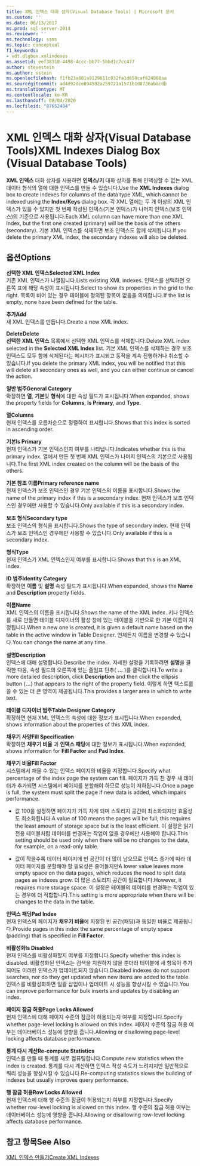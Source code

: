 ```yaml
---
title: XML 인덱스 대화 상자(Visual Database Tools) | Microsoft 문서
ms.custom: ''
ms.date: 06/13/2017
ms.prod: sql-server-2014
ms.reviewer: ''
ms.technology: ssms
ms.topic: conceptual
f1_keywords:
- vdt.dlgbox.xmlindexes
ms.assetid: eef38310-4498-4ccc-bb77-5bbd1c7cc477
author: stevestein
ms.author: sstein
ms.openlocfilehash: f1fb23a801a9129611c032fa1d659caf624088aa
ms.sourcegitcommit: ad4d92dce894592a259721a1571b1d8736abacdb
ms.translationtype: MT
ms.contentlocale: ko-KR
ms.lasthandoff: 08/04/2020
ms.locfileid: "87652484"
---
```

# <a name="xml-indexes-dialog-box-visual-database-tools"></a><span data-ttu-id="415b6-102">XML 인덱스 대화 상자(Visual Database Tools)</span><span class="sxs-lookup"><span data-stu-id="415b6-102">XML Indexes Dialog Box (Visual Database Tools)</span></span>
  <span data-ttu-id="415b6-103">**XML 인덱스** 대화 상자를 사용하면 **인덱스/키** 대화 상자를 통해 인덱싱할 수 없는 XML 데이터 형식의 열에 대한 인덱스를 만들 수 있습니다.</span><span class="sxs-lookup"><span data-stu-id="415b6-103">Use the **XML Indexes** dialog box to create indexes for columns of the data type XML, which cannot be indexed using the **Index/Keys** dialog box.</span></span> <span data-ttu-id="415b6-104">각 XML 열에는 두 개 이상의 XML 인덱스가 있을 수 있지만 첫 번째 작성된 인덱스(기본 인덱스)가 나머지 인덱스(보조 인덱스)의 기준으로 사용됩니다.</span><span class="sxs-lookup"><span data-stu-id="415b6-104">Each XML column can have more than one XML Index, but the first one created (primary) will be the basis of the others (secondary).</span></span> <span data-ttu-id="415b6-105">기본 XML 인덱스를 삭제하면 보조 인덱스도 함께 삭제됩니다.</span><span class="sxs-lookup"><span data-stu-id="415b6-105">If you delete the primary XML index, the secondary indexes will also be deleted.</span></span>  
  
## <a name="options"></a><span data-ttu-id="415b6-106">옵션</span><span class="sxs-lookup"><span data-stu-id="415b6-106">Options</span></span>  
 <span data-ttu-id="415b6-107">**선택한 XML 인덱스**</span><span class="sxs-lookup"><span data-stu-id="415b6-107">**Selected XML Index**</span></span>  
 <span data-ttu-id="415b6-108">기존 XML 인덱스가 나열됩니다.</span><span class="sxs-lookup"><span data-stu-id="415b6-108">Lists existing XML indexes.</span></span> <span data-ttu-id="415b6-109">인덱스를 선택하면 오른쪽 표에 해당 속성이 표시됩니다.</span><span class="sxs-lookup"><span data-stu-id="415b6-109">Select to show its properties in the grid to the right.</span></span> <span data-ttu-id="415b6-110">목록이 비어 있는 경우 테이블에 정의된 항목이 없음을 의미합니다.</span><span class="sxs-lookup"><span data-stu-id="415b6-110">If the list is empty, none have been defined for the table.</span></span>  
  
 <span data-ttu-id="415b6-111">**추가**</span><span class="sxs-lookup"><span data-stu-id="415b6-111">**Add**</span></span>  
 <span data-ttu-id="415b6-112">새 XML 인덱스를 만듭니다.</span><span class="sxs-lookup"><span data-stu-id="415b6-112">Create a new XML index.</span></span>  
  
 <span data-ttu-id="415b6-113">**Delete**</span><span class="sxs-lookup"><span data-stu-id="415b6-113">**Delete**</span></span>  
 <span data-ttu-id="415b6-114">**선택한 XML 인덱스** 목록에서 선택한 XML 인덱스를 삭제합니다.</span><span class="sxs-lookup"><span data-stu-id="415b6-114">Delete XML index selected in the **Selected XML Index** list.</span></span> <span data-ttu-id="415b6-115">기본 XML 인덱스를 삭제하는 경우 보조 인덱스도 모두 함께 삭제된다는 메시지가 표시되고 동작을 계속 진행하거나 취소할 수 있습니다.</span><span class="sxs-lookup"><span data-stu-id="415b6-115">If you delete the primary XML index, you will be notified that this will delete all secondary ones as well, and you can either continue or cancel the action.</span></span>  
  
 <span data-ttu-id="415b6-116">**일반 범주**</span><span class="sxs-lookup"><span data-stu-id="415b6-116">**General Category**</span></span>  
 <span data-ttu-id="415b6-117">확장하면 **열**, **기본**및 **형식**에 대한 속성 필드가 표시됩니다.</span><span class="sxs-lookup"><span data-stu-id="415b6-117">When expanded, shows the property fields for **Columns**, **Is Primary**, and **Type**.</span></span>  
  
 <span data-ttu-id="415b6-118">**열**</span><span class="sxs-lookup"><span data-stu-id="415b6-118">**Columns**</span></span>  
 <span data-ttu-id="415b6-119">현재 인덱스를 오름차순으로 정렬하여 표시합니다.</span><span class="sxs-lookup"><span data-stu-id="415b6-119">Shows that this index is sorted in ascending order.</span></span>  
  
 <span data-ttu-id="415b6-120">**기본**</span><span class="sxs-lookup"><span data-stu-id="415b6-120">**Is Primary**</span></span>  
 <span data-ttu-id="415b6-121">현재 인덱스가 기본 인덱스인지 여부를 나타냅니다.</span><span class="sxs-lookup"><span data-stu-id="415b6-121">Indicates whether this is the primary index.</span></span> <span data-ttu-id="415b6-122">열에서 만든 첫 번째 XML 인덱스가 나머지 인덱스의 기본으로 사용됩니다.</span><span class="sxs-lookup"><span data-stu-id="415b6-122">The first XML index created on the column will be the basis of the others.</span></span>  
  
 <span data-ttu-id="415b6-123">**기본 참조 이름**</span><span class="sxs-lookup"><span data-stu-id="415b6-123">**Primary reference name**</span></span>  
 <span data-ttu-id="415b6-124">현재 인덱스가 보조 인덱스인 경우 기본 인덱스의 이름을 표시합니다.</span><span class="sxs-lookup"><span data-stu-id="415b6-124">Shows the name of the primary index if this is a secondary index.</span></span> <span data-ttu-id="415b6-125">현재 인덱스가 보조 인덱스인 경우에만 사용할 수 있습니다.</span><span class="sxs-lookup"><span data-stu-id="415b6-125">Only available if this is a secondary index.</span></span>  
  
 <span data-ttu-id="415b6-126">**보조 형식**</span><span class="sxs-lookup"><span data-stu-id="415b6-126">**Secondary type**</span></span>  
 <span data-ttu-id="415b6-127">보조 인덱스의 형식을 표시합니다.</span><span class="sxs-lookup"><span data-stu-id="415b6-127">Shows the type of secondary index.</span></span> <span data-ttu-id="415b6-128">현재 인덱스가 보조 인덱스인 경우에만 사용할 수 있습니다.</span><span class="sxs-lookup"><span data-stu-id="415b6-128">Only available if this is a secondary index.</span></span>  
  
 <span data-ttu-id="415b6-129">**형식**</span><span class="sxs-lookup"><span data-stu-id="415b6-129">**Type**</span></span>  
 <span data-ttu-id="415b6-130">현재 인덱스가 XML 인덱스인지 여부를 표시합니다.</span><span class="sxs-lookup"><span data-stu-id="415b6-130">Shows that this is an XML index.</span></span>  
  
 <span data-ttu-id="415b6-131">**ID 범주**</span><span class="sxs-lookup"><span data-stu-id="415b6-131">**Identity Category**</span></span>  
 <span data-ttu-id="415b6-132">확장하면 **이름** 및 **설명** 속성 필드가 표시됩니다.</span><span class="sxs-lookup"><span data-stu-id="415b6-132">When expanded, shows the **Name** and **Description** property fields.</span></span>  
  
 <span data-ttu-id="415b6-133">**이름**</span><span class="sxs-lookup"><span data-stu-id="415b6-133">**Name**</span></span>  
 <span data-ttu-id="415b6-134">XML 인덱스의 이름을 표시합니다.</span><span class="sxs-lookup"><span data-stu-id="415b6-134">Shows the name of the XML index.</span></span> <span data-ttu-id="415b6-135">키나 인덱스를 새로 만들면 테이블 디자이너의 활성 창에 있는 테이블을 기반으로 한 기본 이름이 지정됩니다.</span><span class="sxs-lookup"><span data-stu-id="415b6-135">When a new one is created, it is given a default name based on the table in the active window in Table Designer.</span></span> <span data-ttu-id="415b6-136">언제든지 이름을 변경할 수 있습니다.</span><span class="sxs-lookup"><span data-stu-id="415b6-136">You can change the name at any time.</span></span>  
  
 <span data-ttu-id="415b6-137">**설명**</span><span class="sxs-lookup"><span data-stu-id="415b6-137">**Description**</span></span>  
 <span data-ttu-id="415b6-138">인덱스에 대해 설명합니다.</span><span class="sxs-lookup"><span data-stu-id="415b6-138">Describe the index.</span></span> <span data-ttu-id="415b6-139">자세한 설명을 기록하려면 **설명**을 클릭한 다음, 속성 필드의 오른쪽에 있는 줄임표 단추( **...** )를 클릭합니다.</span><span class="sxs-lookup"><span data-stu-id="415b6-139">To write a more detailed description, click **Description** and then click the ellipsis button (**...**) that appears to the right of the property field.</span></span> <span data-ttu-id="415b6-140">이렇게 하면 텍스트를 쓸 수 있는 더 큰 영역이 제공됩니다.</span><span class="sxs-lookup"><span data-stu-id="415b6-140">This provides a larger area in which to write text.</span></span>  
  
 <span data-ttu-id="415b6-141">**테이블 디자이너 범주**</span><span class="sxs-lookup"><span data-stu-id="415b6-141">**Table Designer Category**</span></span>  
 <span data-ttu-id="415b6-142">확장하면 현재 XML 인덱스의 속성에 대한 정보가 표시됩니다.</span><span class="sxs-lookup"><span data-stu-id="415b6-142">When expanded, shows information about the properties of this XML index.</span></span>  
  
 <span data-ttu-id="415b6-143">**채우기 사양**</span><span class="sxs-lookup"><span data-stu-id="415b6-143">**Fill Specification**</span></span>  
 <span data-ttu-id="415b6-144">확장하면 **채우기 비율** 과 **인덱스 패딩**에 대한 정보가 표시됩니다.</span><span class="sxs-lookup"><span data-stu-id="415b6-144">When expanded, shows information for **Fill Factor** and **Pad Index**.</span></span>  
  
 <span data-ttu-id="415b6-145">**채우기 비율**</span><span class="sxs-lookup"><span data-stu-id="415b6-145">**Fill Factor**</span></span>  
 <span data-ttu-id="415b6-146">시스템에서 채울 수 있는 인덱스 페이지의 비율을 지정합니다.</span><span class="sxs-lookup"><span data-stu-id="415b6-146">Specify what percentage of the index page the system can fill.</span></span> <span data-ttu-id="415b6-147">페이지가 가득 찬 경우 새 데이터가 추가되면 시스템에서 페이지를 분할해야 하므로 성능이 저하됩니다.</span><span class="sxs-lookup"><span data-stu-id="415b6-147">Once a page is full, the system must split the page if new data is added, which impairs performance.</span></span>  
  
-   <span data-ttu-id="415b6-148">값 100을 설정하면 페이지가 가득 차게 되며 스토리지 공간이 최소화되지만 효율성도 최소화됩니다.</span><span class="sxs-lookup"><span data-stu-id="415b6-148">A value of 100 means the pages will be full; this requires the least amount of storage space but is the least efficient.</span></span> <span data-ttu-id="415b6-149">이 설정은 읽기 전용 테이블처럼 데이터를 변경하는 작업이 없을 경우에만 사용해야 합니다.</span><span class="sxs-lookup"><span data-stu-id="415b6-149">This setting should be used only when there will be no changes to the data, for example, on a read-only table.</span></span>  
  
-   <span data-ttu-id="415b6-150">값이 작을수록 데이터 페이지에 빈 공간이 더 많이 남으므로 인덱스 증가에 따라 데이터 페이지를 분할해야 할 필요성은 줄어들지만</span><span class="sxs-lookup"><span data-stu-id="415b6-150">A lower value leaves more empty space on the data pages, which reduces the need to split data pages as indexes grow.</span></span> <span data-ttu-id="415b6-151">더 많은 스토리지 공간이 필요합니다.</span><span class="sxs-lookup"><span data-stu-id="415b6-151">However, it requires more storage space.</span></span> <span data-ttu-id="415b6-152">이 설정은 테이블의 데이터를 변경하는 작업이 있는 경우에 더 적합합니다.</span><span class="sxs-lookup"><span data-stu-id="415b6-152">This setting is more appropriate when there will be changes to the data in the table.</span></span>  
  
 <span data-ttu-id="415b6-153">**인덱스 패딩**</span><span class="sxs-lookup"><span data-stu-id="415b6-153">**Pad Index**</span></span>  
 <span data-ttu-id="415b6-154">현재 인덱스의 페이지가 **채우기 비율**에 지정된 빈 공간(패딩)과 동일한 비율로 제공됩니다.</span><span class="sxs-lookup"><span data-stu-id="415b6-154">Provide pages in this index the same percentage of empty space (padding) that is specified in **Fill Factor**.</span></span>  
  
 <span data-ttu-id="415b6-155">**비활성화**</span><span class="sxs-lookup"><span data-stu-id="415b6-155">**Is Disabled**</span></span>  
 <span data-ttu-id="415b6-156">현재 인덱스를 비활성화할지 여부를 지정합니다.</span><span class="sxs-lookup"><span data-stu-id="415b6-156">Specify whether this index is disabled.</span></span> <span data-ttu-id="415b6-157">비활성화된 인덱스는 검색을 지원하지 않을 뿐더러 테이블에 새 항목이 추가되어도 이러한 인덱스가 업데이트되지 않습니다.</span><span class="sxs-lookup"><span data-stu-id="415b6-157">Disabled indexes do not support searches, nor do they get updated when new items are added to the table.</span></span> <span data-ttu-id="415b6-158">인덱스를 비활성화하면 일괄 삽입이나 업데이트 시 성능을 향상시킬 수 있습니다.</span><span class="sxs-lookup"><span data-stu-id="415b6-158">You can improve performance for bulk inserts and updates by disabling an index.</span></span>  
  
 <span data-ttu-id="415b6-159">**페이지 잠금 허용**</span><span class="sxs-lookup"><span data-stu-id="415b6-159">**Page Locks Allowed**</span></span>  
 <span data-ttu-id="415b6-160">현재 인덱스에 대해 페이지 수준의 잠금이 허용되는지 여부를 지정합니다.</span><span class="sxs-lookup"><span data-stu-id="415b6-160">Specify whether page-level locking is allowed on this index.</span></span> <span data-ttu-id="415b6-161">페이지 수준의 잠금 허용 여부는 데이터베이스 성능에 영향을 줍니다.</span><span class="sxs-lookup"><span data-stu-id="415b6-161">Allowing or disallowing page-level locking affects database performance.</span></span>  
  
 <span data-ttu-id="415b6-162">**통계 다시 계산**</span><span class="sxs-lookup"><span data-stu-id="415b6-162">**Re-compute Statistics**</span></span>  
 <span data-ttu-id="415b6-163">인덱스를 만들 때 통계를 새로 컴퓨팅합니다.</span><span class="sxs-lookup"><span data-stu-id="415b6-163">Compute new statistics when the index is created.</span></span> <span data-ttu-id="415b6-164">통계를 다시 계산하면 인덱스 작성 속도가 느려지지만 일반적으로 쿼리 성능을 향상시킬 수 있습니다.</span><span class="sxs-lookup"><span data-stu-id="415b6-164">Re-computing statistics slows the building of indexes but usually improves query performance.</span></span>  
  
 <span data-ttu-id="415b6-165">**행 잠금 허용**</span><span class="sxs-lookup"><span data-stu-id="415b6-165">**Row Locks Allowed**</span></span>  
 <span data-ttu-id="415b6-166">현재 인덱스에 대해 행 수준의 잠금이 허용되는지 여부를 지정합니다.</span><span class="sxs-lookup"><span data-stu-id="415b6-166">Specify whether row-level locking is allowed on this index.</span></span> <span data-ttu-id="415b6-167">행 수준의 잠금 허용 여부는 데이터베이스 성능에 영향을 줍니다.</span><span class="sxs-lookup"><span data-stu-id="415b6-167">Allowing or disallowing row-level locking affects database performance.</span></span>  
  
## <a name="see-also"></a><span data-ttu-id="415b6-168">참고 항목</span><span class="sxs-lookup"><span data-stu-id="415b6-168">See Also</span></span>  
 [<span data-ttu-id="415b6-169">XML 인덱스 만들기</span><span class="sxs-lookup"><span data-stu-id="415b6-169">Create XML Indexes</span></span>](../../relational-databases/xml/create-xml-indexes.md)  
  
  
